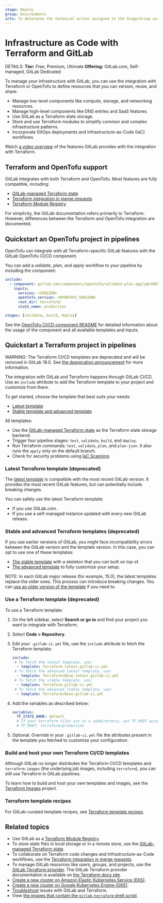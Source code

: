 ```yaml
---
stage: Deploy
group: Environments
info: To determine the technical writer assigned to the Stage/Group associated with this page, see https://handbook.gitlab.com/handbook/product/ux/technical-writing/#assignments
---
```


# Infrastructure as Code with Terraform and GitLab

DETAILS:
**Tier:** Free, Premium, Ultimate
**Offering:** GitLab.com, Self-managed, GitLab Dedicated

To manage your infrastructure with GitLab, you can use the integration with
Terraform or OpenTofu to define resources that you can version, reuse, and share:

- Manage low-level components like compute, storage, and networking resources.
- Manage high-level components like DNS entries and SaaS features.
- Use GitLab as a Terraform state storage.
- Store and use Terraform modules to simplify common and complex infrastructure patterns.
- Incorporate GitOps deployments and Infrastructure-as-Code (IaC) workflows.

<i class="fa fa-youtube-play youtube" aria-hidden="true"></i> Watch [a video overview](https://www.youtube.com/watch?v=iGXjUrkkzDI) of the features GitLab provides with the integration with Terraform.

## Terraform and OpenTofu support

GitLab integrates with both Terraform and OpenTofu.
Most features are fully compatible, including:

- [GitLab-managed Terraform state](terraform_state.md)
- [Terraform integration in merge requests](mr_integration.md)
- [Terraform Module Registry](../../../user/packages/terraform_module_registry/index.md)

For simplicity, the GitLab documentation refers primarily to Terraform.
However, differences between the Terraform and OpenTofu integration
are documented.

## Quickstart an OpenTofu project in pipelines

OpenTofu can integrate with all Terraform-specific GitLab features with the
GitLab OpenTofu CI/CD component.

You can add a *validate*, *plan*, and *apply* workflow to your pipeline by including the component:

```yaml
include:
  - component: gitlab.com/components/opentofu/validate-plan-apply@<VERSION>
    inputs:
      version: <VERSION>
      opentofu_version: <OPENTOFU_VERSION>
      root_dir: terraform/
      state_name: production

stages: [validate, build, deploy]
```

See the [OpenTofu CI/CD component README](https://gitlab.com/components/opentofu) for detailed information
about the usage of the component and all available templates and inputs.

## Quickstart a Terraform project in pipelines

WARNING:
The Terraform CI/CD templates are deprecated and will be removed in GitLab 18.0.
See [the deprecation announcement](../../../update/deprecations.md#deprecate-terraform-cicd-templates) for more information.

The integration with GitLab and Terraform happens through GitLab CI/CD.
Use an `include` attribute to add the Terraform template to your project and
customize from there.

To get started, choose the template that best suits your needs:

- [Latest template](#latest-terraform-template-deprecated)
- [Stable template and advanced template](#stable-and-advanced-terraform-templates-deprecated)

All templates:

- Use the [GitLab-managed Terraform state](terraform_state.md) as the Terraform state storage backend.
- Trigger four pipeline stages: `test`, `validate`, `build`, and `deploy`.
- Run Terraform commands: `test`, `validate`, `plan`, and `plan-json`. It also runs the `apply` only on the default branch.
- Check for security problems using [IaC Scanning](../../application_security/iac_scanning/index.md).

### Latest Terraform template (deprecated)

The [latest template](https://gitlab.com/gitlab-org/gitlab/-/blob/master/lib/gitlab/ci/templates/Terraform.latest.gitlab-ci.yml)
is compatible with the most recent GitLab version. It provides the most recent
GitLab features, but can potentially include breaking changes.

You can safely use the latest Terraform template:

- If you use GitLab.com.
- If you use a self-managed instance updated with every new GitLab release.

### Stable and advanced Terraform templates (deprecated)

If you use earlier versions of GitLab, you might face incompatibility errors
between the GitLab version and the template version. In this case, you can opt
to use one of these templates:

- [The stable template](https://gitlab.com/gitlab-org/gitlab/-/blob/master/lib/gitlab/ci/templates/Terraform.gitlab-ci.yml) with a skeleton that you can built on top of.
- [The advanced template](https://gitlab.com/gitlab-org/gitlab/-/blob/master/lib/gitlab/ci/templates/Terraform/Base.gitlab-ci.yml) to fully customize your setup.

NOTE:
In each GitLab major release (for example, 15.0), the latest templates replace the older ones. This process can introduce breaking changes. You can [use an older version of the template](troubleshooting.md#use-an-older-version-of-the-template) if you need to.

### Use a Terraform template (deprecated)

To use a Terraform template:

1. On the left sidebar, select **Search or go to** and find your project you want to integrate with Terraform.
1. Select **Code > Repository**.
1. Edit your `.gitlab-ci.yml` file, use the `include` attribute to fetch the Terraform template:

   ```yaml
   include:
    # To fetch the latest template, use:
     - template: Terraform.latest.gitlab-ci.yml
    # To fetch the advanced latest template, use:
     - template: Terraform/Base.latest.gitlab-ci.yml
    # To fetch the stable template, use:
     - template: Terraform.gitlab-ci.yml
    # To fetch the advanced stable template, use:
     - template: Terraform/Base.gitlab-ci.yml
   ```

1. Add the variables as described below:

   ```yaml
   variables:
     TF_STATE_NAME: default
     # If your terraform files are in a subdirectory, set TF_ROOT accordingly. For example:
     # TF_ROOT: terraform/production
   ```

1. Optional. Override in your `.gitlab-ci.yml` file the attributes present
   in the template you fetched to customize your configuration.

### Build and host your own Terraform CI/CD templates

Although GitLab no longer distributes the Terraform CI/CD templates
and `terraform-images` (the underlying job images, including `terraform`),
you can still use Terraform in GitLab pipelines.

To learn how to build and host your own templates and images, see the [Terraform Images](https://gitlab.com/gitlab-org/terraform-images)
project.

### Terraform template recipes

For GitLab-curated template recipes, see [Terraform template recipes](terraform_template_recipes.md).

## Related topics

- Use GitLab as a [Terraform Module Registry](../../packages/terraform_module_registry/index.md).
- To store state files in local storage or in a remote store, use the [GitLab-managed Terraform state](terraform_state.md).
- To collaborate on Terraform code changes and Infrastructure-as-Code workflows, use the
  [Terraform integration in merge requests](mr_integration.md).
- To manage GitLab resources like users, groups, and projects, use the
  [GitLab Terraform provider](https://gitlab.com/gitlab-org/terraform-provider-gitlab).
  The GitLab Terraform provider documentation is available on [the Terraform docs site](https://registry.terraform.io/providers/gitlabhq/gitlab/latest/docs).
- [Create a new cluster on Amazon Elastic Kubernetes Service (EKS)](../clusters/connect/new_eks_cluster.md).
- [Create a new cluster on Google Kubernetes Engine (GKE)](../clusters/connect/new_gke_cluster.md).
- [Troubleshoot](troubleshooting.md) issues with GitLab and Terraform.
- View [the images that contain the `gitlab-terraform` shell script](https://gitlab.com/gitlab-org/terraform-images).
